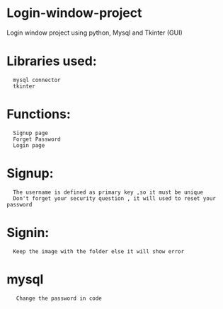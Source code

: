 # Login-window-project
Login window project using python, Mysql and Tkinter (GUI)
# Libraries used:
      mysql connector
      tkinter
# Functions:
      Signup page
      Forget Password
      Login page
# Signup:
      The username is defined as primary key ,so it must be unique
      Don't forget your security question , it will used to reset your password
# Signin:
      Keep the image with the folder else it will show error
# mysql 
       Change the password in code 
